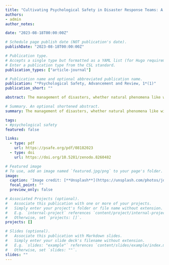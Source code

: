 ```yaml
---
title: "Cultivating Psychological Safety in Disaster Response Teams: A Comparative Study of Natural Disasters and Epidemics"
authors:
- admin
author_notes:

date: "2023-08-18T00:00:00Z"

# Schedule page publish date (NOT publication's date).
publishDate: "2023-08-18T00:00:00Z"

# Publication type.
# Accepts a single type but formatted as a YAML list (for Hugo requirements).
# Enter a publication type from the CSL standard.
publication_types: ["article-journal"]

# Publication name and optional abbreviated publication name.
publication: "*Psychological Safety, Advancement and Review, 1*(1)"
publication_short: ""

abstract: The management of disasters, whether natural phenomena like wildfires or health emergencies such as the COVID-19 pandemic, requires a well-coordinated, adaptive, and immediate response from specialized teams. However, the effectiveness of these teams doesn’t solely rest on their technical abilities or resources but is heavily influenced by the psychological atmosphere in which they operate. Psychological safety, defined as the freedom to express and act without fear of negative repercussions, has emerged as a cornerstone of high-functioning teams. This study delves into the significance of psychological safety and highlights its crucial role in fostering a conducive environment for teams to function optimally under stressful scenarios. By juxtaposing its relevance in contrasting emergencies, from the spread of a contagious virus to wildfires, and especially in geographically vulnerable regions like the Hawaiian Islands, we elucidate the broader implications and applicability of psychological safety in disaster management.

# Summary. An optional shortened abstract.
summary: The management of disasters, whether natural phenomena like wildfires or health emergencies such as the COVID-19 pandemic, requires a well-coordinated, adaptive, and immediate response from specialized teams.

tags:
- #psychological safety
featured: false

links:
  - type: pdf
    url: https://psafe.org/pdf/08182023
  - type: doi
    url: https://doi.org/10.5281/zenodo.8260482

# Featured image
# To use, add an image named `featured.jpg/png` to your page's folder. 
image:
  caption: 'Image credit: [**Unsplash**](https://unsplash.com/photos/jdD8gXaTZsc)'
  focal_point: ""
  preview_only: false

# Associated Projects (optional).
#   Associate this publication with one or more of your projects.
#   Simply enter your project's folder or file name without extension.
#   E.g. `internal-project` references `content/project/internal-project/index.md`.
#   Otherwise, set `projects: []`.
projects: []

# Slides (optional).
#   Associate this publication with Markdown slides.
#   Simply enter your slide deck's filename without extension.
#   E.g. `slides: "example"` references `content/slides/example/index.md`.
#   Otherwise, set `slides: ""`.
slides: ""
---
```

